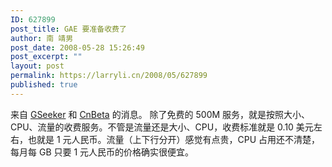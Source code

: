 ```yaml
---
ID: 627899
post_title: GAE 要准备收费了
author: 南 靖男
post_date: 2008-05-28 15:26:49
post_excerpt: ""
layout: post
permalink: https://larryli.cn/2008/05/627899
published: true
---
```

来自 <a href="http://www.gseeker.com/50226711/google_app_enginecaee_149683.php" title="Google App Engine向所有用户开放　推出收费计划">GSeeker</a> 和 <a href="http://www.cnbeta.com/articles/56620.htm" title="Google Apps引擎宣布收费">CnBeta</a> 的消息。
除了免费的 500M 服务，就是按照大小、CPU、流量的收费服务。不管是流量还是大小、CPU，收费标准就是 0.10 美元左右，也就是 1 元人民币。流量（上下行分开）感觉有点贵，CPU 占用还不清楚，每月每 GB 只要 1 元人民币的价格确实很便宜。